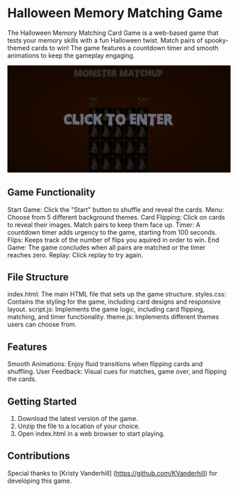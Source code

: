 # Halloween Memory Matching Game
The Halloween Memory Matching Card Game is a web-based game that tests your memory skills
with a fun Halloween twist. Match pairs of spooky-themed cards to win! The game features
a countdown timer and smooth animations to keep the gameplay engaging.

![Enter the Game](Entrance-game.png)

## Game Functionality
Start Game: Click the "Start" button to shuffle and reveal the cards.
Menu: Choose from 5 different background themes.
Card Flipping: Click on cards to reveal their images. Match pairs to keep them face up.
Timer: A countdown timer adds urgency to the game, starting from 100 seconds.
Flips: Keeps track of the number of flips you aquired in order to win.
End Game: The game concludes when all pairs are matched or the timer reaches zero.
Replay: Click replay to try again.

## File Structure
index.html: The main HTML file that sets up the game structure.
styles.css: Contains the styling for the game, including card designs and responsive layout.
script.js: Implements the game logic, including card flipping, matching, and timer functionality.
theme.js: Implements different themes users can choose from.

## Features
Smooth Animations: Enjoy fluid transitions when flipping cards and shuffling.
User Feedback: Visual cues for matches, game over, and flipping the cards.

## Getting Started
1. Download the latest version of the game.
2. Unzip the file to a location of your choice.
3. Open index.html in a web browser to start playing.

## Contributions
Special thanks to [Kristy Vanderhill] (https://github.com/KVanderhill) for developing this game.
